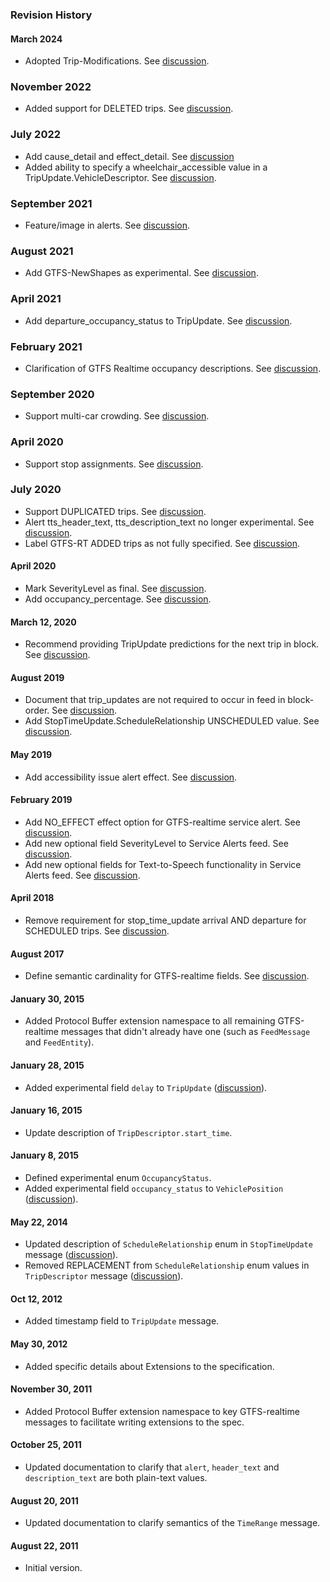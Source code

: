 ### Revision History

#### March 2024

* Adopted Trip-Modifications. See [discussion](https://github.com/google/transit/pull/403).

### November 2022

* Added support for DELETED trips. See [discussion](https://github.com/google/transit/pull/352).

### July 2022

* Add cause_detail and effect_detail. See [discussion](https://github.com/google/transit/pull/332)
* Added ability to specify a wheelchair_accessible value in a TripUpdate.VehicleDescriptor. See [discussion](https://github.com/google/transit/pull/340).

### September 2021

* Feature/image in alerts. See [discussion](https://github.com/google/transit/pull/283).

### August 2021

* Add GTFS-NewShapes as experimental. See [discussion](https://github.com/google/transit/pull/272).

### April 2021

* Add departure_occupancy_status to TripUpdate. See [discussion](https://github.com/google/transit/pull/260).

### February 2021

* Clarification of GTFS Realtime occupancy descriptions. See [discussion](https://github.com/google/transit/pull/259).

### September 2020 

* Support multi-car crowding. See [discussion](https://github.com/google/transit/pull/237).

### April 2020

* Support stop assignments. See [discussion](https://github.com/google/transit/pull/219).

### July 2020

* Support DUPLICATED trips. See [discussion](https://github.com/google/transit/pull/221).
* Alert tts_header_text, tts_description_text no longer experimental. See [discussion](https://github.com/google/transit/pull/229).
* Label GTFS-RT ADDED trips as not fully specified. See [discussion](https://github.com/google/transit/pull/230).

#### April 2020

* Mark SeverityLevel as final. See [discussion](https://github.com/google/transit/pull/214).
* Add occupancy_percentage. See [discussion](https://github.com/google/transit/pull/213).

#### March 12, 2020

* Recommend providing TripUpdate predictions for the next trip in block. See [discussion](https://github.com/google/transit/pull/206).

#### August 2019

* Document that trip_updates are not required to occur in feed in block-order. See [discussion](https://github.com/google/transit/pull/176).
* Add StopTimeUpdate.ScheduleRelationship UNSCHEDULED value. See [discussion](https://github.com/google/transit/pull/173).

#### May 2019

* Add accessibility issue alert effect. See [discussion](https://github.com/google/transit/pull/164).

#### February 2019

* Add NO_EFFECT effect option for GTFS-realtime service alert. See [discussion](https://github.com/google/transit/pull/137).
* Add new optional field SeverityLevel to Service Alerts feed. See [discussion](https://github.com/google/transit/pull/136).
* Add new optional fields for Text-to-Speech functionality in Service Alerts feed. See [discussion](https://github.com/google/transit/pull/135).

#### April 2018

* Remove requirement for stop_time_update arrival AND departure for SCHEDULED trips. See [discussion](https://github.com/google/transit/pull/165).

#### August 2017

* Define semantic cardinality for GTFS-realtime fields. See [discussion](https://github.com/google/transit/pull/64).

#### January 30, 2015

* Added Protocol Buffer extension namespace to all remaining GTFS-realtime messages that didn't already have one (such as `FeedMessage` and `FeedEntity`).

#### January 28, 2015

* Added experimental field `delay` to `TripUpdate` ([discussion](https://groups.google.com/forum/#!topic/gtfs-realtime/NsTIRQdMNN8)).

#### January 16, 2015

* Update description of `TripDescriptor.start_time`.

#### January 8, 2015

* Defined experimental enum `OccupancyStatus`.
* Added experimental field `occupancy_status` to `VehiclePosition` ([discussion](https://groups.google.com/forum/#!topic/gtfs-realtime/_HtNTGp5LxM)).

#### May 22, 2014

* Updated description of `ScheduleRelationship` enum in `StopTimeUpdate` message ([discussion](https://groups.google.com/forum/#!topic/gtfs-realtime/77c3WZrGBnI)).
* Removed REPLACEMENT from `ScheduleRelationship` enum values in `TripDescriptor` message ([discussion](https://groups.google.com/forum/#!topic/gtfs-realtime/77c3WZrGBnI)).

#### Oct 12, 2012

* Added timestamp field to `TripUpdate` message.

#### May 30, 2012

* Added specific details about Extensions to the specification.

#### November 30, 2011

* Added Protocol Buffer extension namespace to key GTFS-realtime messages to facilitate writing extensions to the spec.

#### October 25, 2011

* Updated documentation to clarify that `alert`, `header_text` and `description_text` are both plain-text values.

#### August 20, 2011

* Updated documentation to clarify semantics of the `TimeRange` message.

#### August 22, 2011

* Initial version.